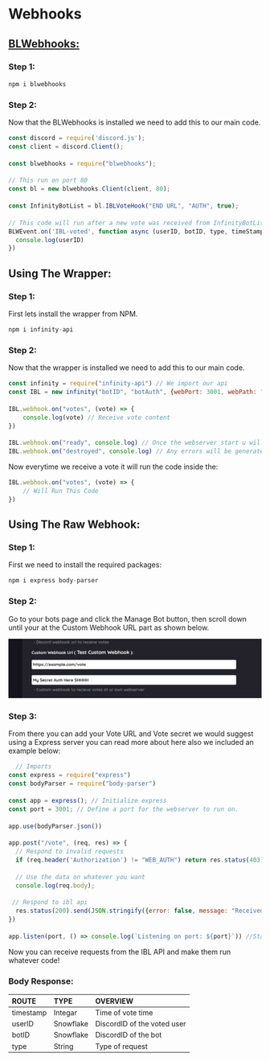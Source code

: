 # Webhooks

## [BLWebhooks:](https://www.npmjs.com/package/blwebhooks)

### Step 1:

```javascript
npm i blwebhooks
```

### Step 2:

Now that the BLWebhooks is installed we need to add this to our main code.

```javascript
const discord = require('discord.js');
const client = discord.Client();

const blwebhooks = require("blwebhooks");

// This run on port 80
const bl = new blwebhooks.Client(client, 80);

const InfinityBotList = bl.IBLVoteHook("END URL", "AUTH", true);

// This code will run after a new vote was received from InfinityBotList
BLWEvent.on('IBL-voted', function async (userID, botID, type, timeStamp) {
  console.log(userID)
})
```

## Using The Wrapper:

### Step 1:

First lets install the wrapper from NPM.

```javascript
npm i infinity-api
```

### Step 2:

Now that the wrapper is installed we need to add this to our main code.

```javascript
const infinity = require("infinity-api") // We import our api
const IBL = new infinity("botID", "botAuth", {webPort: 3001, webPath: "/IBLhook", webAuth: "Auth you placed in custom webhooks"}); // We fill requirements

IBL.webhook.on("votes", (vote) => {
    console.log(vote) // Receive vote content
})

IBL.webhook.on("ready", console.log) // Once the webserver start u will get message
IBL.webhook.on("destroyed", console.log) // Any errors will be generated from him
```

Now everytime we receive a vote it will run the code inside the:

```javascript
IBL.webhook.on("votes", (vote) => {
    // Will Run This Code
})
```

## Using The Raw Webhook:

### Step 1:

First we need to install the required packages:

```javascript
npm i express body-parser
```

### Step 2:

Go to your bots page and click the Manage Bot button, then scroll down until your at the Custom Webhook URL part as shown below.

![](../.gitbook/assets/5bc74f0dd25a98ae4c6fbd2f0dd8d8d8.png)

### Step 3:

From there you can add your Vote URL and Vote secret we would suggest using a Express server you can read more about here also we included an example below:

```javascript
  // Imports
const express = require("express")
const bodyParser = require("body-parser")

const app = express(); // Initialize express
const port = 3001; // Define a port for the webserver to run on.

app.use(bodyParser.json())

app.post("/vote", (req, res) => {
  // Respond to invalid requests
  if (req.header('Authorization') != "WEB_AUTH") return res.status(403).send(JSON.stringify({error: true, message: "You don't have access to use this endpoint"}));

  // Use the data on whatever you want
  console.log(req.body); 

 // Respond to ibl api
  res.status(200).send(JSON.stringify({error: false, message: "Received the request!"}));
})

app.listen(port, () => console.log(`Listening on port: ${port}`)) //Start the server
```

Now you can receive requests from the IBL API and make them run whatever code!

### Body Response:

| ROUTE | TYPE | OVERVIEW |
| :--- | :--- | :--- |
| timestamp | Integar | Time of vote time |
| userID | Snowflake | DiscordID of the voted user |
| botID | Snowflake | DiscordID of the bot |
| type | String | Type of request |

